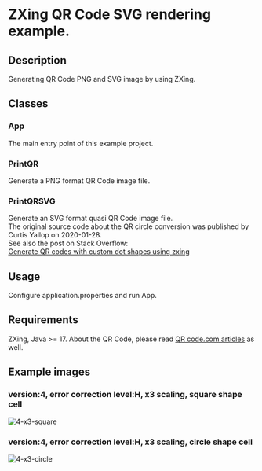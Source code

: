 # ZXing QR Code SVG rendering example.
## Description
Generating QR Code PNG and SVG image by using ZXing.

## Classes
### App
The main entry point of this example project.

### PrintQR
Generate a PNG format QR Code image file.

### PrintQRSVG
Generate an SVG format quasi QR Code image file.  
The original source code about the QR circle conversion was published by Curtis Yallop on 2020-01-28.  
See also the post on Stack Overflow:  
[Generate QR codes with custom dot shapes using zxing](https://stackoverflow.com/a/59955617)

## Usage
Configure application.properties and run App.

## Requirements
ZXing, Java >= 17.
About the QR Code, please read [QR code.com articles](https://www.qrcode.com/en/index.html) as well.

## Example images
### version:4, error correction level:H, x3 scaling, square shape cell
![4-x3-square](https://user-images.githubusercontent.com/46396892/210091447-2ee8c7b7-36fe-418b-ba32-d225d5e7cdb7.svg)
### version:4, error correction level:H, x3 scaling, circle shape cell
![4-x3-circle](https://user-images.githubusercontent.com/46396892/210091406-4a697ca6-2315-4cf1-826e-8adab7001e29.svg)


